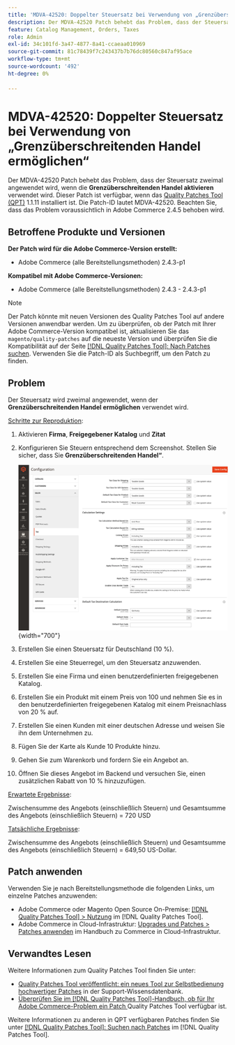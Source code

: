 ```yaml
---
title: 'MDVA-42520: Doppelter Steuersatz bei Verwendung von „Grenzüberschreitenden Handel ermöglichen“'
description: Der MDVA-42520 Patch behebt das Problem, dass der Steuersatz zweimal angewendet wird, wenn die **Grenzüberschreitenden Handel aktivieren** verwendet wird. Dieser Patch ist verfügbar, wenn das [Quality Patches Tool (QPT)](https://experienceleague.adobe.com/en/docs/commerce-knowledge-base/kb/announcements/commerce-announcements/magento-quality-patches-released-new-tool-to-self-serve-quality-patches) 1.1.11 installiert ist. Die Patch-ID lautet MDVA-42520. Beachten Sie, dass das Problem voraussichtlich in Adobe Commerce 2.4.5 behoben wird.
feature: Catalog Management, Orders, Taxes
role: Admin
exl-id: 34c101fd-3a47-4877-8a41-ccaeaa010969
source-git-commit: 81c78439f7c243437b7b76dc80560c847af95ace
workflow-type: tm+mt
source-wordcount: '492'
ht-degree: 0%

---
```


# MDVA-42520: Doppelter Steuersatz bei Verwendung von „Grenzüberschreitenden Handel ermöglichen“

Der MDVA-42520 Patch behebt das Problem, dass der Steuersatz zweimal angewendet wird, wenn die **Grenzüberschreitenden Handel aktivieren** verwendet wird. Dieser Patch ist verfügbar, wenn das [Quality Patches Tool (QPT)](https://experienceleague.adobe.com/en/docs/commerce-knowledge-base/kb/announcements/commerce-announcements/magento-quality-patches-released-new-tool-to-self-serve-quality-patches) 1.1.11 installiert ist. Die Patch-ID lautet MDVA-42520. Beachten Sie, dass das Problem voraussichtlich in Adobe Commerce 2.4.5 behoben wird.

## Betroffene Produkte und Versionen

**Der Patch wird für die Adobe Commerce-Version erstellt:**

* Adobe Commerce (alle Bereitstellungsmethoden) 2.4.3-p1

**Kompatibel mit Adobe Commerce-Versionen:**

* Adobe Commerce (alle Bereitstellungsmethoden) 2.4.3 - 2.4.3-p1

>[!NOTE]
>
>Der Patch könnte mit neuen Versionen des Quality Patches Tool auf andere Versionen anwendbar werden. Um zu überprüfen, ob der Patch mit Ihrer Adobe Commerce-Version kompatibel ist, aktualisieren Sie das `magento/quality-patches` auf die neueste Version und überprüfen Sie die Kompatibilität auf der Seite [[!DNL Quality Patches Tool]: Nach Patches suchen](https://experienceleague.adobe.com/en/docs/commerce-knowledge-base/kb/announcements/commerce-announcements/magento-quality-patches-released-new-tool-to-self-serve-quality-patches). Verwenden Sie die Patch-ID als Suchbegriff, um den Patch zu finden.

## Problem

Der Steuersatz wird zweimal angewendet, wenn der **Grenzüberschreitenden Handel ermöglichen** verwendet wird.

<u>Schritte zur Reproduktion</u>:

1. Aktivieren **Firma**, **Freigegebener Katalog** und **Zitat**
1. Konfigurieren Sie Steuern entsprechend dem Screenshot. Stellen Sie sicher, dass Sie **Grenzüberschreitenden Handel“**.

   ![Steuereinstellungen](/help/assets/tools/tax_settings_1.png){width="700"}

1. Erstellen Sie einen Steuersatz für Deutschland (10 %).
1. Erstellen Sie eine Steuerregel, um den Steuersatz anzuwenden.
1. Erstellen Sie eine Firma und einen benutzerdefinierten freigegebenen Katalog.
1. Erstellen Sie ein Produkt mit einem Preis von 100 und nehmen Sie es in den benutzerdefinierten freigegebenen Katalog mit einem Preisnachlass von 20 % auf.
1. Erstellen Sie einen Kunden mit einer deutschen Adresse und weisen Sie ihn dem Unternehmen zu.
1. Fügen Sie der Karte als Kunde 10 Produkte hinzu.
1. Gehen Sie zum Warenkorb und fordern Sie ein Angebot an.
1. Öffnen Sie dieses Angebot im Backend und versuchen Sie, einen zusätzlichen Rabatt von 10 % hinzuzufügen.

<u>Erwartete Ergebnisse</u>:

Zwischensumme des Angebots (einschließlich Steuern) und Gesamtsumme des Angebots (einschließlich Steuern) = 720 USD

<u>Tatsächliche Ergebnisse</u>:

Zwischensumme des Angebots (einschließlich Steuern) und Gesamtsumme des Angebots (einschließlich Steuern) = 649,50 US-Dollar.

## Patch anwenden

Verwenden Sie je nach Bereitstellungsmethode die folgenden Links, um einzelne Patches anzuwenden:

* Adobe Commerce oder Magento Open Source On-Premise: [[!DNL Quality Patches Tool] > Nutzung](/help/tools/quality-patches-tool/usage.md) im [!DNL Quality Patches Tool].
* Adobe Commerce in Cloud-Infrastruktur: [Upgrades und Patches > Patches anwenden](https://experienceleague.adobe.com/docs/commerce-cloud-service/user-guide/develop/upgrade/apply-patches.html) im Handbuch zu Commerce in Cloud-Infrastruktur.

## Verwandtes Lesen

Weitere Informationen zum Quality Patches Tool finden Sie unter:

* [Quality Patches Tool veröffentlicht: ein neues Tool zur Selbstbedienung hochwertiger Patches](https://experienceleague.adobe.com/en/docs/commerce-knowledge-base/kb/announcements/commerce-announcements/magento-quality-patches-released-new-tool-to-self-serve-quality-patches) in der Support-Wissensdatenbank.
* [Überprüfen Sie im [!DNL Quality Patches Tool]-Handbuch, ob für Ihr Adobe Commerce-Problem ein Patch ](/help/tools/quality-patches-tool/patches-available-in-qpt/check-patch-for-magento-issue-with-magento-quality-patches.md) Quality Patches Tool verfügbar ist.

Weitere Informationen zu anderen in QPT verfügbaren Patches finden Sie unter [[!DNL Quality Patches Tool]: Suchen nach Patches](https://experienceleague.adobe.com/tools/commerce-quality-patches/index.html) im [!DNL Quality Patches Tool].
